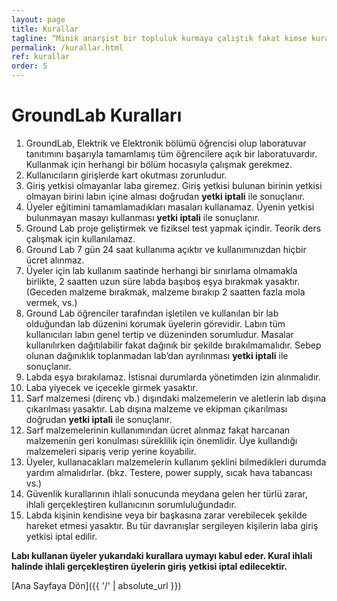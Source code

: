 ```yaml
---
layout: page
title: Kurallar
tagline: “Minik anarşist bir topluluk kurmaya çalıştık fakat kimse kurallara uymadı."
permalink: /kurallar.html
ref: kurallar
order: 5
---
```

<h1>GroundLab Kuralları</h1>

            
                
1. GroundLab, Elektrik ve Elektronik bölümü öğrencisi olup laboratuvar tanıtımını başarıyla tamamlamış tüm öğrencilere açık bir laboratuvardır. Kullanmak için herhangi bir bölüm hocasıyla çalışmak gerekmez.
2. Kullanıcıların girişlerde kart okutması zorunludur.
3. Giriş yetkisi olmayanlar laba giremez. Giriş yetkisi bulunan birinin yetkisi olmayan birini labın içine alması doğrudan **yetki iptali** ile sonuçlanır.
4. Üyeler eğitimini tamamlamadıkları masaları kullanamaz. Üyenin yetkisi bulunmayan masayı kullanması **yetki iptali** ile sonuçlanır.
5. Ground Lab proje geliştirmek ve fiziksel test yapmak içindir. Teorik ders çalışmak için kullanılamaz.
6. Ground Lab 7 gün 24 saat kullanıma açıktır ve kullanımınızdan hiçbir ücret alınmaz.
7. Üyeler için lab kullanım saatinde herhangi bir sınırlama olmamakla birlikte, 2 saatten uzun süre labda başıboş eşya bırakmak yasaktır. (Geceden malzeme bırakmak, malzeme bırakıp 2 saatten fazla mola vermek, vs.)
8. Ground Lab öğrenciler tarafından işletilen ve kullanılan bir lab olduğundan lab düzenini korumak üyelerin görevidir.  Labın tüm kullanıcıları labın genel tertip ve düzeninden sorumludur. Masalar kullanılırken dağıtılabilir fakat dağınık bir şekilde bırakılmamalıdır. Sebep olunan dağınıklık toplanmadan lab’dan ayrılınması **yetki iptali** ile sonuçlanır.
9. Labda eşya bırakılamaz. İstisnai durumlarda yönetimden izin alınmalıdır.
10. Laba yiyecek ve içecekle girmek yasaktır.
11. Sarf malzemesi (direnç vb.) dışındaki malzemelerin ve aletlerin lab dışına çıkarılması yasaktır. Lab dışına malzeme ve ekipman çıkarılması doğrudan **yetki iptali** ile sonuçlanır.
12. Sarf malzemelerinin kullanımından ücret alınmaz fakat harcanan malzemenin geri konulması süreklilik için önemlidir. Üye kullandığı malzemeleri sipariş verip yerine koyabilir.
13. Üyeler, kullanacakları malzemelerin kullanım şeklini bilmedikleri durumda yardım almalıdırlar. (bkz. Testere, power supply, sıcak hava tabancası vs.)
14. Güvenlik kurallarının ihlali sonucunda meydana gelen her türlü zarar, ihlali gerçekleştiren kullanıcının sorumluluğundadır.
15. Labda kişinin kendisine veya bir başkasına zarar verebilecek şekilde hareket etmesi yasaktır. Bu tür davranışlar sergileyen kişilerin laba giriş yetkisi iptal edilir.


**Labı kullanan üyeler yukarıdaki kurallara uymayı kabul eder. Kural ihlali halinde ihlali gerçekleştiren üyelerin giriş yetkisi iptal edilecektir.**

[Ana Sayfaya Dön]({{ '/' | absolute_url }})
